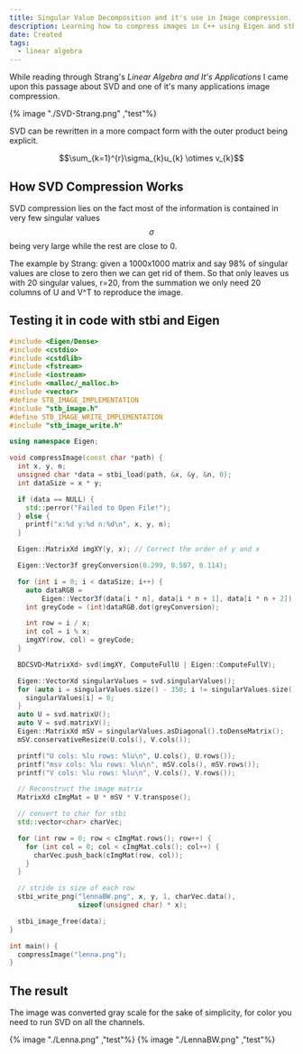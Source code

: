 ```yaml
---
title: Singular Value Decomposition and it's use in Image compression.
description: Learning how to compress images in C++ using Eigen and stb image.
date: Created
tags:
  - linear algebra
---
```


While reading through Strang's _Linear Algebra and It's Applications_ I came upon this passage about SVD and one of it's many applications image compression.

{% image "./SVD-Strang.png" ,"test"%}

SVD can be rewritten in a more compact form with the outer product being explicit.

$$\sum_{k=1}^{r}\sigma_{k}u_{k} \otimes v_{k}$$

## How SVD Compression Works

SVD compression lies on the fact most of the information is contained in very few singular values $$\sigma$$ being very large while the rest are close to 0.

The example by Strang: given a 1000x1000 matrix and say 98% of singular values are close to zero then we can get rid of them. So that only leaves us with 20 singular values, r=20, from the summation we only need 20 columns of U and V^T to reproduce the image.

## Testing it in code with stbi and Eigen

```cpp
#include <Eigen/Dense>
#include <cstdio>
#include <cstdlib>
#include <fstream>
#include <iostream>
#include <malloc/_malloc.h>
#include <vector>
#define STB_IMAGE_IMPLEMENTATION
#include "stb_image.h"
#define STB_IMAGE_WRITE_IMPLEMENTATION
#include "stb_image_write.h"

using namespace Eigen;

void compressImage(const char *path) {
  int x, y, n;
  unsigned char *data = stbi_load(path, &x, &y, &n, 0);
  int dataSize = x * y;

  if (data == NULL) {
    std::perror("Failed to Open File!");
  } else {
    printf("x:%d y:%d n:%d\n", x, y, n);
  }

  Eigen::MatrixXd imgXY(y, x); // Correct the order of y and x

  Eigen::Vector3f greyConversion(0.299, 0.587, 0.114);

  for (int i = 0; i < dataSize; i++) {
    auto dataRGB =
        Eigen::Vector3f(data[i * n], data[i * n + 1], data[i * n + 2]);
    int greyCode = (int)dataRGB.dot(greyConversion);

    int row = i / x;
    int col = i % x;
    imgXY(row, col) = greyCode;
  }

  BDCSVD<MatrixXd> svd(imgXY, ComputeFullU | Eigen::ComputeFullV);

  Eigen::VectorXd singularValues = svd.singularValues();
  for (auto i = singularValues.size() - 350; i != singularValues.size(); i++) {
    singularValues[i] = 0;
  }
  auto U = svd.matrixU();
  auto V = svd.matrixV();
  Eigen::MatrixXd mSV = singularValues.asDiagonal().toDenseMatrix();
  mSV.conservativeResize(U.cols(), V.cols());

  printf("U cols: %lu rows: %lu\n", U.cols(), U.rows());
  printf("msv cols: %lu rows: %lu\n", mSV.cols(), mSV.rows());
  printf("V cols: %lu rows: %lu\n", V.cols(), V.rows());

  // Reconstruct the image matrix
  MatrixXd cImgMat = U * mSV * V.transpose();

  // convert to char for stbi
  std::vector<char> charVec;

  for (int row = 0; row < cImgMat.rows(); row++) {
    for (int col = 0; col < cImgMat.cols(); col++) {
      charVec.push_back(cImgMat(row, col));
    }
  }

  // stride is size of each row
  stbi_write_png("lennaBW.png", x, y, 1, charVec.data(),
                 sizeof(unsigned char) * x);

  stbi_image_free(data);
}

int main() {
  compressImage("lenna.png");
}
```

## The result

The image was converted gray scale for the sake of simplicity, for color you need to run SVD on all the channels.

{% image "./Lenna.png" ,"test"%}
{% image "./LennaBW.png" ,"test"%}
